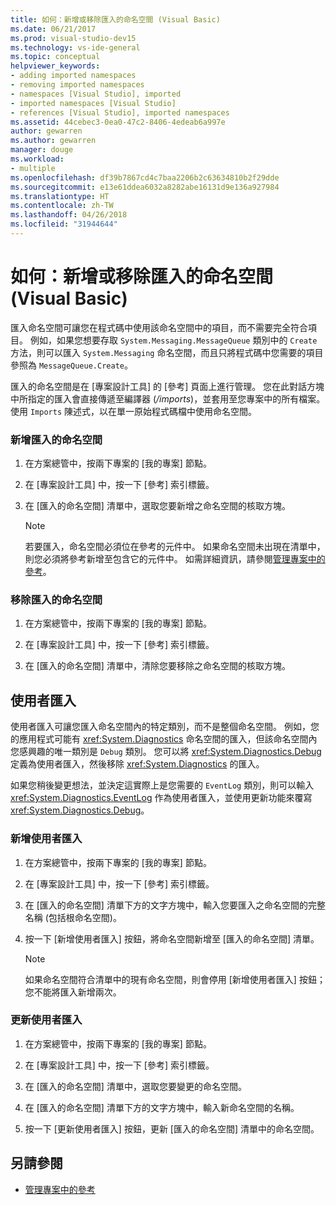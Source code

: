 ```yaml
---
title: 如何：新增或移除匯入的命名空間 (Visual Basic)
ms.date: 06/21/2017
ms.prod: visual-studio-dev15
ms.technology: vs-ide-general
ms.topic: conceptual
helpviewer_keywords:
- adding imported namespaces
- removing imported namespaces
- namespaces [Visual Studio], imported
- imported namespaces [Visual Studio]
- references [Visual Studio], imported namespaces
ms.assetid: 44cebec3-0ea0-47c2-8406-4edeab6a997e
author: gewarren
ms.author: gewarren
manager: douge
ms.workload:
- multiple
ms.openlocfilehash: df39b7867cd4c7baa2206b2c63634810b2f29dde
ms.sourcegitcommit: e13e61ddea6032a8282abe16131d9e136a927984
ms.translationtype: HT
ms.contentlocale: zh-TW
ms.lasthandoff: 04/26/2018
ms.locfileid: "31944644"
---
```

# <a name="how-to-add-or-remove-imported-namespaces-visual-basic"></a>如何：新增或移除匯入的命名空間 (Visual Basic)

匯入命名空間可讓您在程式碼中使用該命名空間中的項目，而不需要完全符合項目。 例如，如果您想要存取 `System.Messaging.MessageQueue` 類別中的 `Create` 方法，則可以匯入 `System.Messaging` 命名空間，而且只將程式碼中您需要的項目參照為 `MessageQueue.Create`。

 匯入的命名空間是在 [專案設計工具] 的 [參考] 頁面上進行管理。 您在此對話方塊中所指定的匯入會直接傳遞至編譯器 (*/imports*)，並套用至您專案中的所有檔案。 使用 `Imports` 陳述式，以在單一原始程式碼檔中使用命名空間。

### <a name="to-add-an-imported-namespace"></a>新增匯入的命名空間

1.  在方案總管中，按兩下專案的 [我的專案] 節點。

2.  在 [專案設計工具] 中，按一下 [參考] 索引標籤。

3.  在 [匯入的命名空間] 清單中，選取您要新增之命名空間的核取方塊。

    > [!NOTE]
    >  若要匯入，命名空間必須位在參考的元件中。 如果命名空間未出現在清單中，則您必須將參考新增至包含它的元件中。 如需詳細資訊，請參閱[管理專案中的參考](managing-references-in-a-project.md)。

### <a name="to-remove-an-imported-namespace"></a>移除匯入的命名空間

1.  在方案總管中，按兩下專案的 [我的專案] 節點。

2.  在 [專案設計工具] 中，按一下 [參考] 索引標籤。

3.  在 [匯入的命名空間] 清單中，清除您要移除之命名空間的核取方塊。

## <a name="user-imports"></a>使用者匯入
 使用者匯入可讓您匯入命名空間內的特定類別，而不是整個命名空間。 例如，您的應用程式可能有 <xref:System.Diagnostics> 命名空間的匯入，但該命名空間內您感興趣的唯一類別是 `Debug` 類別。 您可以將 <xref:System.Diagnostics.Debug> 定義為使用者匯入，然後移除 <xref:System.Diagnostics> 的匯入。

 如果您稍後變更想法，並決定這實際上是您需要的 `EventLog` 類別，則可以輸入 <xref:System.Diagnostics.EventLog> 作為使用者匯入，並使用更新功能來覆寫 <xref:System.Diagnostics.Debug>。

### <a name="to-add-a-user-import"></a>新增使用者匯入

1.  在方案總管中，按兩下專案的 [我的專案] 節點。

2.  在 [專案設計工具] 中，按一下 [參考] 索引標籤。

3.  在 [匯入的命名空間] 清單下方的文字方塊中，輸入您要匯入之命名空間的完整名稱 (包括根命名空間)。

4.  按一下 [新增使用者匯入] 按鈕，將命名空間新增至 [匯入的命名空間] 清單。

    > [!NOTE]
    > 如果命名空間符合清單中的現有命名空間，則會停用 [新增使用者匯入] 按鈕；您不能將匯入新增兩次。

### <a name="to-update-a-user-import"></a>更新使用者匯入

1.  在方案總管中，按兩下專案的 [我的專案] 節點。

2.  在 [專案設計工具] 中，按一下 [參考] 索引標籤。

3.  在 [匯入的命名空間] 清單中，選取您要變更的命名空間。

4.  在 [匯入的命名空間] 清單下方的文字方塊中，輸入新命名空間的名稱。

5.  按一下 [更新使用者匯入] 按鈕，更新 [匯入的命名空間] 清單中的命名空間。

## <a name="see-also"></a>另請參閱

- [管理專案中的參考](../ide/managing-references-in-a-project.md)